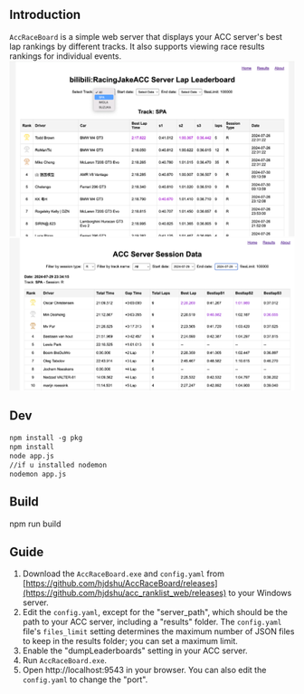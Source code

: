 ## Introduction
`AccRaceBoard` is a simple web server that displays your ACC server's best lap rankings by different tracks. It also supports viewing race results rankings for individual events.
![example](example.jpg)
![example2](example2.jpg)

## Dev
```
npm install -g pkg
npm install
node app.js
//if u installed nodemon
nodemon app.js
```
## Build 
npm run build

## Guide
1. Download the `AccRaceBoard.exe` and `config.yaml` from [https://github.com/hjdshu/AccRaceBoard/releases](https://github.com/hjdshu/acc_ranklist_web/releases) to your Windows server.
2. Edit the `config.yaml`, except for the "server_path", which should be the path to your ACC server, including a "results" folder. The `config.yaml` file's `files_limit` setting determines the maximum number of JSON files to keep in the results folder; you can set a maximum limit.
3. Enable the "dumpLeaderboards" setting in your ACC server.
4. Run `AccRaceBoard.exe`.
5. Open http://localhost:9543 in your browser. You can also edit the `config.yaml` to change the "port".

